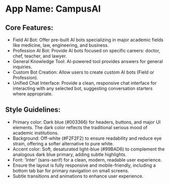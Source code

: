 # **App Name**: CampusAI

## Core Features:

- Field AI Bot: Offer pre-built AI bots specializing in major academic fields like medicine, law, engineering, and business.
- Profession AI Bot: Provide AI bots focused on specific careers: doctor, chef, teacher, and lawyer.
- General Knowledge Tool: AI-powered tool provides answers for general inquiries.
- Custom Bot Creation: Allow users to create custom AI bots (Field or Profession).
- Unified Chat Interface: Provide a clean, responsive chat interface for interacting with any selected bot, suggesting conversation starters where appropriate.

## Style Guidelines:

- Primary color: Dark blue (#003366) for headers, buttons, and major UI elements. The dark color reflects the traditional serious mood of academic institutions.
- Background: Off-white (#F2F2F2) to ensure readability and reduce eye strain, offering a softer alternative to pure white.
- Accent color: Soft, desaturated light-blue (#99BAD6) to complement the analogous dark blue primary, adding subtle highlights.
- Font: 'Inter' (sans-serif) for a clean, modern, readable user experience.
- Ensure the layout is fully responsive and mobile-friendly, including a bottom tab bar for primary navigation on small screens.
- Subtle transitions and animations to enhance user experience.